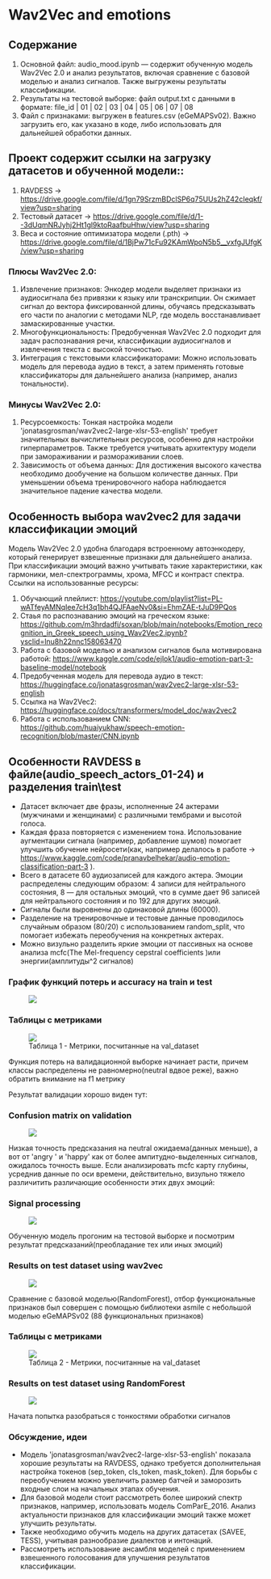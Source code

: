 # Wav2Vec and emotions
## Содержание
1) Основной файл: audio_mood.ipynb — содержит обученную модель Wav2Vec 2.0 и анализ результатов, включая сравнение с базовой моделью и анализ сигналов. Также выгружены результаты классификации.
2) Результаты на тестовой выборке: файл output.txt с данными в формате: file_id | 01 | 02 | 03 | 04 | 05 | 06 | 07 | 08
3) Файл с признаками: выгружен в features.csv (eGeMAPSv02). Важно загрузить его, как указано в коде, либо использовать для дальнейшей обработки данных.

## Проект содержит ссылки на загрузку датасетов и обученной модели::
1) RAVDESS -> https://drive.google.com/file/d/1gn79SrzmBDclSP6q75UUs2hZ42cIeqkf/view?usp=sharing
2) Тестовый датасет -> https://drive.google.com/file/d/1--3dUqmNRJyhj2Ht1gl9ktoRaafbuHhw/view?usp=sharing
3) Веса и состояние оптимизатора модели (.pth) -> https://drive.google.com/file/d/1BjPw71cFu92KAmWpoN5b5__vxfgJUfgK/view?usp=sharing

### Плюсы Wav2Vec 2.0:
1) Извлечение признаков: Энкодер модели выделяет признаки из аудиосигнала без привязки к языку или транскрипции. Он сжимает сигнал до вектора фиксированной длины, обучаясь предсказывать его части по аналогии с методами NLP, где модель восстанавливает замаскированные участки.
2) Многофункциональность: Предобученная Wav2Vec 2.0 подходит для задач распознавания речи, классификации аудиосигналов и извлечения текста с высокой точностью.
3) Интеграция с текстовыми классификаторами: Можно использовать модель для перевода аудио в текст, а затем применять готовые классификаторы для дальнейшего анализа (например, анализ тональности).

### Минусы Wav2Vec 2.0:
1) Ресурсоемкость: Тонкая настройка модели 'jonatasgrosman/wav2vec2-large-xlsr-53-english' требует значительных вычислительных ресурсов, особенно для настройки гиперпараметров. Также требуется учитывать архитектуру модели при замораживании и размораживании слоев.
2) Зависимость от объема данных: Для достижения высокого качества необходимо дообучение на большом количестве данных. При уменьшении объема тренировочного набора наблюдается значительное падение качества модели.
   
## Особенность выбора wav2vec2 для задачи классификации эмоций
Модель Wav2Vec 2.0 удобна благодаря встроенному автоэнкодеру, который генерирует взвешенные признаки для дальнейшего анализа. При классификации эмоций важно учитывать такие характеристики, как гармоники, мел-спектрограммы, хрома, MFCC и контраст спектра.
Ссылки на использованные ресурсы:
1) Обучающий плейлист: https://youtube.com/playlist?list=PL-wATfeyAMNqIee7cH3q1bh4QJFAaeNv0&si=EhmZAE-tJuD9PQos
2) Стаья по распознаванию эмоций на греческом языке: https://github.com/m3hrdadfi/soxan/blob/main/notebooks/Emotion_recognition_in_Greek_speech_using_Wav2Vec2.ipynb?ysclid=lnu8h22nnc158063470
3) Работа с базовой моделью и анализом сигналов была мотивирована работой: https://www.kaggle.com/code/ejlok1/audio-emotion-part-3-baseline-model/notebook
4) Предобученная модель для перевода аудио в текст: https://huggingface.co/jonatasgrosman/wav2vec2-large-xlsr-53-english
5) Cсылка на Wav2Vec2: https://huggingface.co/docs/transformers/model_doc/wav2vec2
6) Работа с использованием CNN: https://github.com/huaiyukhaw/speech-emotion-recognition/blob/master/CNN.ipynb

## Особенности RAVDESS в файле(audio_speech_actors_01-24) и разделения train\test
* Датасет включает две фразы, исполненные 24 актерами (мужчинами и женщинами) с различными тембрами и высотой голоса.
* Каждая фраза повторяется с изменением тона. Использование аугментации сигнала (например, добавление шумов) помогает улучшить обучение нейросети(как, например делалось в работе -> https://www.kaggle.com/code/pranavbelhekar/audio-emotion-classification-part-3 ).
* Всего в датасете 60 аудиозаписей для каждого актера. Эмоции распределены следующим образом: 4 записи для нейтрального состояния, 8 — для остальных эмоций, что в сумме дает 96 записей для нейтрального состояния и по 192 для других эмоций.
* Сигналы были выровнены до одинаковой длины (60000).
* Разделение на тренировочные и тестовые данные проводилось случайным образом (80/20) с использованием random_split, что помогает избежать переобучения на конкретных актерах.
* Можно визульно разделить яркие эмоции от пассивных на основе анализа mcfc(The Mel-frequency cepstral coefficients )или энергии(амплитуды^2 сигналов)

### График функций потерь и accuracy на train и test
<figure>
  <img
  src="train_val_loss_accuracy.png"
  >
</figure>    

### Таблицы с метриками  
<figure>
  <img
  src="reports.bmp"
  >
  <figcaption>Таблица 1 - Метрики, посчитанные на val_dataset</figcaption>
</figure>  
Функция потерь на валидационной выборке начинает расти, причем классы распределены не равномерно(neutral вдвое реже), важно обратить внимание на f1 метрику

Результат валидации хорошо виден тут:

### Confusion matrix on validation
<figure>
  <img
  src="confusion_matrix.png"
  >
</figure>    
Низкая точность предсказания на neutral ожидаема(данных меньше), а вот от 'angry ' и 'hаppy' как от более ампитудно-выделенных сигналов, ожидалось точность выше. Если анализировать mcfc карту глубины, усреднив данные по оси времени, действительно, визульно тяжело различитить различающие особенности этих двух эмоций:

### Signal processing
<figure>
  <img
  src="signal_process.png"
  >
</figure>   

Обученную модель прогоним на тестовой выборке и посмотрим результат предсказаний(преобладание тех или иных эмоций)

### Results on test dataset using wav2vec
<figure>
  <img
  src="emotionswav2vec2.png"
  >
</figure>  

Сравнение с базовой моделью(RandomForest), отбор функциональные признаков был совершен с помощью библиотеки asmile с небольшой моделью eGeMAPSv02 (88 функциональных признаков)

### Таблицы с метриками  
<figure>
  <img
  src="reports_base.bmp"
  >
  <figcaption>Таблица 2 - Метрики, посчитанные на val_dataset</figcaption>
</figure>  

### Results on test dataset using RandomForest
<figure>
  <img
  src="emotionsRandomForest.png"
  >
</figure>  

Начата попытка разобраться с тонкостями обработки сигналов

### Обсуждение, идеи
* Модель 'jonatasgrosman/wav2vec2-large-xlsr-53-english' показала хорошие результаты на RAVDESS, однако требуется дополнительная настройка токенов (sep_token, cls_token, mask_token). Для борьбы с переобучением можно увеличить размер батчей и заморозить входные слои на начальных этапах обучения.
* Для базовой модели стоит рассмотреть более широкий спектр признаков, например, использовать модель ComParE_2016. Анализ актуальности признаков для классификации эмоций также может улучшить результаты.
* Также необходимо обучить модель на других датасетах (SAVEE, TESS), учитывая разнообразие диалектов и интонаций.
* Рассмотреть использование ансамбля моделей с применением взвешенного голосования для улучшения результатов классификации.


